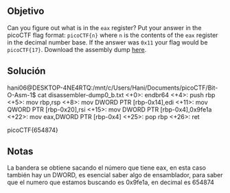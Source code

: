 ## Objetivo
Can you figure out what is in the `eax` register? Put your answer in the picoCTF flag format: `picoCTF{n}` where `n` is the contents of the `eax` register in the decimal number base. If the answer was `0x11` your flag would be `picoCTF{17}`. Download the assembly dump [here](https://artifacts.picoctf.net/c/510/disassembler-dump0_b.txt).
## Solución
hani06@DESKTOP-4NE4RTQ:/mnt/c/Users/Hani/Documents/picoCTF/Bit-O-Asm-1$ cat disassembler-dump0_b.txt
<+0>:     endbr64
<+4>:     push   rbp
<+5>:     mov    rbp,rsp
<+8>:     mov    DWORD PTR [rbp-0x14],edi
<+11>:    mov    QWORD PTR [rbp-0x20],rsi
<+15>:    mov    DWORD PTR [rbp-0x4],0x9fe1a
<+22>:    mov    eax,DWORD PTR [rbp-0x4]
<+25>:    pop    rbp
<+26>:    ret

picoCTF{654874}
## Notas
La bandera se obtiene sacando el número que tiene eax, en esta caso también hay un DWORD, es esencial saber algo de ensamblador, para saber que el numero que estamos buscando es 0x9fe1a, en decimal es 654874


